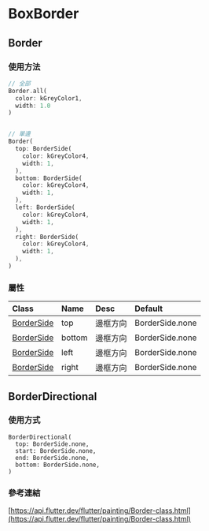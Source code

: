 # BoxBorder

## Border

### 使用方法

```dart
// 全部
Border.all(
  color: kGreyColor1, 
  width: 1.0
)


// 單邊
Border(
  top: BorderSide(
    color: kGreyColor4, 
    width: 1,
  ),
  bottom: BorderSide(
    color: kGreyColor4, 
    width: 1,
  ),
  left: BorderSide(
    color: kGreyColor4, 
    width: 1,
  ),
  right: BorderSide(
    color: kGreyColor4, 
    width: 1,
  ),
)
```

### 屬性

| Class | Name | Desc | Default |
| :--- | :--- | :--- | :--- |
| [BorderSide](borderside.md) | top | 邊框方向 | BorderSide.none |
| [BorderSide](borderside.md) | bottom | 邊框方向 | BorderSide.none |
| [BorderSide](borderside.md) | left | 邊框方向 | BorderSide.none |
| [BorderSide](borderside.md) | right | 邊框方向 | BorderSide.none |

## BorderDirectional

### 使用方式

```text
BorderDirectional(
  top: BorderSide.none,
  start: BorderSide.none,
  end: BorderSide.none,
  bottom: BorderSide.none,
)
```



### 參考連結

[https://api.flutter.dev/flutter/painting/Border-class.html](https://api.flutter.dev/flutter/painting/Border-class.html)


